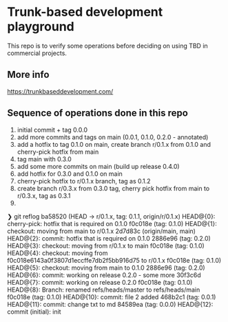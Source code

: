 # Trunk-based development playground

This repo is to verify some operations before deciding on using TBD in commercial projects.

## More info

<https://trunkbaseddevelopment.com/>

## Sequence of operations done in this repo

1. initial commit + tag 0.0.0
1. add more commits and tags on main (0.0.1, 0.1.0, 0.2.0 - annotated)
1. add a hotfix to tag 0.1.0 on main, create branch r/0.1.x from 0.1.0 and cherry-pick hotfix from main
1. tag main with 0.3.0
1. add some more commits on main (build up release 0.4.0)
1. add hotfix for 0.3.0 and 0.1.0 on main
1. cherry-pick hotfix to r/0.1.x branch, tag as 0.1.2
1. create branch r/0.3.x from 0.3.0 tag, cherry pick hotfix from main to r/0.3.x, tag as 0.3.1
1. 

❯ git reflog
ba58520 (HEAD -> r/0.1.x, tag: 0.1.1, origin/r/0.1.x) HEAD@{0}: cherry-pick: hotfix that is required on 0.1.0
f0c018e (tag: 0.1.0) HEAD@{1}: checkout: moving from main to r/0.1.x
2d7d83c (origin/main, main) HEAD@{2}: commit: hotfix that is required on 0.1.0
2886e96 (tag: 0.2.0) HEAD@{3}: checkout: moving from r/0.1.x to main
f0c018e (tag: 0.1.0) HEAD@{4}: checkout: moving from f0c018e6143a0f3807d1eccffe7db2f5bb916d75 to r/0.1.x
f0c018e (tag: 0.1.0) HEAD@{5}: checkout: moving from main to 0.1.0
2886e96 (tag: 0.2.0) HEAD@{6}: commit: working on release 0.2.0 - some more
30f3c6d HEAD@{7}: commit: working on release 0.2.0
f0c018e (tag: 0.1.0) HEAD@{8}: Branch: renamed refs/heads/master to refs/heads/main
f0c018e (tag: 0.1.0) HEAD@{10}: commit: file 2 added
468b2c1 (tag: 0.0.1) HEAD@{11}: commit: change txt to md
84589ea (tag: 0.0.0) HEAD@{12}: commit (initial): init
